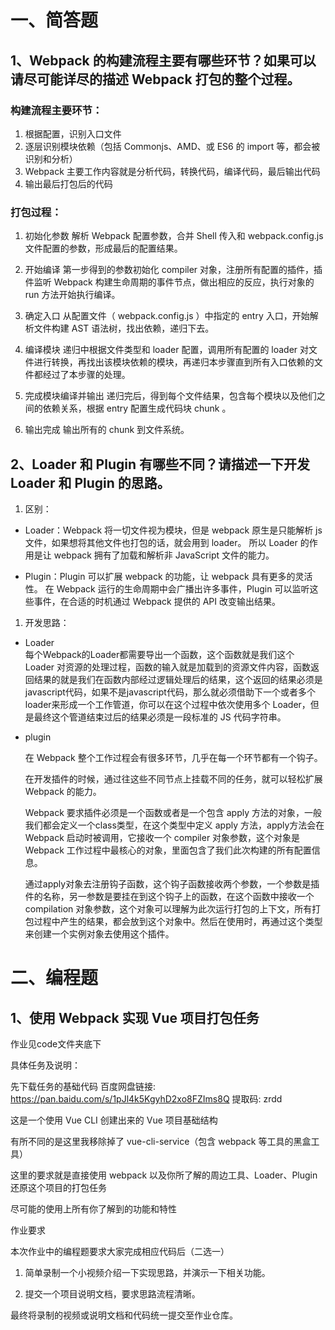 # 一、简答题
## 1、Webpack 的构建流程主要有哪些环节？如果可以请尽可能详尽的描述 Webpack 打包的整个过程。
### 构建流程主要环节：

1. 根据配置，识别入口文件
2. 逐层识别模块依赖（包括 Commonjs、AMD、或 ES6 的 import 等，都会被识别和分析）
3. Webpack 主要工作内容就是分析代码，转换代码，编译代码，最后输出代码
4. 输出最后打包后的代码

### 打包过程：

1. 初始化参数
解析 Webpack 配置参数，合并 Shell 传入和 webpack.config.js 文件配置的参数，形成最后的配置结果。

2. 开始编译
第一步得到的参数初始化 compiler 对象，注册所有配置的插件，插件监听 Webpack 构建生命周期的事件节点，做出相应的反应，执行对象的 run 方法开始执行编译。

3. 确定入口
从配置文件（ webpack.config.js ）中指定的 entry 入口，开始解析文件构建 AST 语法树，找出依赖，递归下去。

4. 编译模块
递归中根据文件类型和 loader 配置，调用所有配置的 loader 对文件进行转换，再找出该模块依赖的模块，再递归本步骤直到所有入口依赖的文件都经过了本步骤的处理。

5. 完成模块编译并输出
递归完后，得到每个文件结果，包含每个模块以及他们之间的依赖关系，根据 entry 配置生成代码块 chunk 。

5. 输出完成
输出所有的 chunk 到文件系统。

## 2、Loader 和 Plugin 有哪些不同？请描述一下开发 Loader 和 Plugin 的思路。

1. 区别：

- Loader：Webpack 将一切文件视为模块，但是 webpack 原生是只能解析 js 文件，如果想将其他文件也打包的话，就会用到 loader。 所以 Loader 的作用是让 webpack 拥有了加载和解析非 JavaScript 文件的能力。
  
- Plugin：Plugin 可以扩展 webpack 的功能，让 webpack 具有更多的灵活性。 在 Webpack 运行的生命周期中会广播出许多事件，Plugin 可以监听这些事件，在合适的时机通过 Webpack 提供的 API 改变输出结果。
  
1. 开发思路：

- Loader    
  每个Webpack的Loader都需要导出一个函数，这个函数就是我们这个 Loader 对资源的处理过程，函数的输入就是加载到的资源文件内容，函数返回结果的就是我们在函数内部经过逻辑处理后的结果，这个返回的结果必须是javascript代码，如果不是javascript代码，那么就必须借助下一个或者多个loader来形成一个工作管道，你可以在这个过程中依次使用多个 Loader，但是最终这个管道结束过后的结果必须是一段标准的 JS 代码字符串。

- plugin    
  
  在 Webpack 整个工作过程会有很多环节，几乎在每一个环节都有一个钩子。

  在开发插件的时候，通过往这些不同节点上挂载不同的任务，就可以轻松扩展 Webpack 的能力。

  Webpack 要求插件必须是一个函数或者是一个包含 apply 方法的对象，一般我们都会定义一个class类型，在这个类型中定义 apply 方法，apply方法会在 Webpack 启动时被调用，它接收一个 compiler 对象参数，这个对象是 Webpack 工作过程中最核心的对象，里面包含了我们此次构建的所有配置信息。

  通过apply对象去注册钩子函数，这个钩子函数接收两个参数，一个参数是插件的名称，另一参数是要挂在到这个钩子上的函数，在这个函数中接收一个 compilation 对象参数，这个对象可以理解为此次运行打包的上下文，所有打包过程中产生的结果，都会放到这个对象中。然后在使用时，再通过这个类型来创建一个实例对象去使用这个插件。
  
# 二、编程题
## 1、使用 Webpack 实现 Vue 项目打包任务

作业见code文件夹底下

具体任务及说明：

先下载任务的基础代码  百度网盘链接: https://pan.baidu.com/s/1pJl4k5KgyhD2xo8FZIms8Q 提取码: zrdd

这是一个使用 Vue CLI 创建出来的 Vue 项目基础结构

有所不同的是这里我移除掉了 vue-cli-service（包含 webpack 等工具的黑盒工具）

这里的要求就是直接使用 webpack 以及你所了解的周边工具、Loader、Plugin 还原这个项目的打包任务

尽可能的使用上所有你了解到的功能和特性

作业要求

本次作业中的编程题要求大家完成相应代码后（二选一）

1.  简单录制一个小视频介绍一下实现思路，并演示一下相关功能。

2.  提交一个项目说明文档，要求思路流程清晰。

最终将录制的视频或说明文档和代码统一提交至作业仓库。